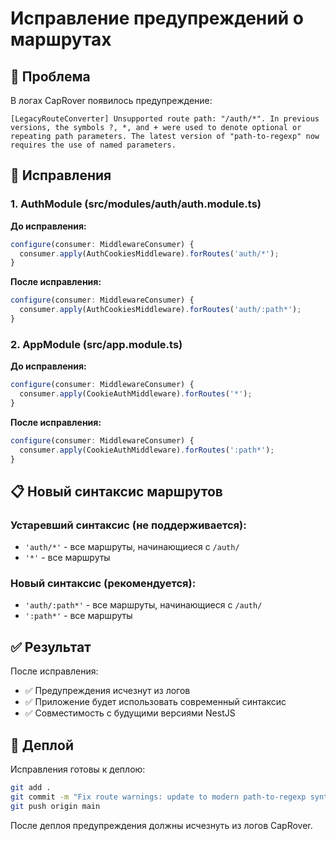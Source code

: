 # Исправление предупреждений о маршрутах

## 🚨 Проблема

В логах CapRover появилось предупреждение:
```
[LegacyRouteConverter] Unsupported route path: "/auth/*". In previous versions, the symbols ?, *, and + were used to denote optional or repeating path parameters. The latest version of "path-to-regexp" now requires the use of named parameters.
```

## 🔧 Исправления

### 1. AuthModule (src/modules/auth/auth.module.ts)

**До исправления:**
```typescript
configure(consumer: MiddlewareConsumer) {
  consumer.apply(AuthCookiesMiddleware).forRoutes('auth/*');
}
```

**После исправления:**
```typescript
configure(consumer: MiddlewareConsumer) {
  consumer.apply(AuthCookiesMiddleware).forRoutes('auth/:path*');
}
```

### 2. AppModule (src/app.module.ts)

**До исправления:**
```typescript
configure(consumer: MiddlewareConsumer) {
  consumer.apply(CookieAuthMiddleware).forRoutes('*');
}
```

**После исправления:**
```typescript
configure(consumer: MiddlewareConsumer) {
  consumer.apply(CookieAuthMiddleware).forRoutes(':path*');
}
```

## 📋 Новый синтаксис маршрутов

### Устаревший синтаксис (не поддерживается):
- `'auth/*'` - все маршруты, начинающиеся с `/auth/`
- `'*'` - все маршруты

### Новый синтаксис (рекомендуется):
- `'auth/:path*'` - все маршруты, начинающиеся с `/auth/`
- `':path*'` - все маршруты

## ✅ Результат

После исправления:
- ✅ Предупреждения исчезнут из логов
- ✅ Приложение будет использовать современный синтаксис
- ✅ Совместимость с будущими версиями NestJS

## 🚀 Деплой

Исправления готовы к деплою:

```bash
git add .
git commit -m "Fix route warnings: update to modern path-to-regexp syntax"
git push origin main
```

После деплоя предупреждения должны исчезнуть из логов CapRover.
